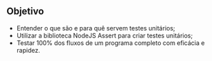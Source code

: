 ## Objetivo

<ul>
  <li>Entender o que são e para quê servem testes unitários;</li>
  <li>Utilizar a biblioteca NodeJS Assert para criar testes unitários;</li>
  <li>Testar 100% dos fluxos de um programa completo com eficácia e rapidez.</li>
</ul>